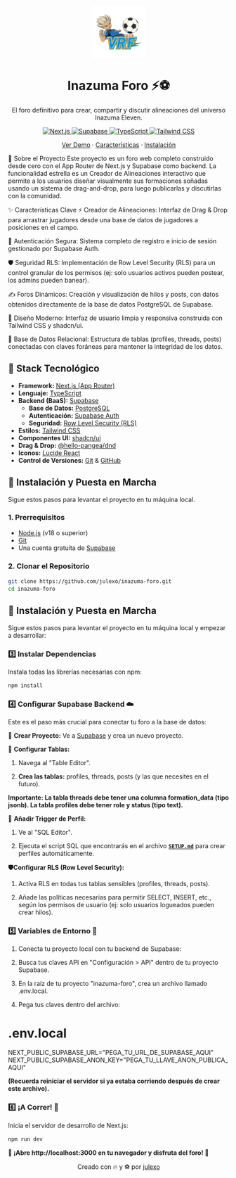 
<p align="center">
  <img src="src/app/icon0.svg" width="120" alt="Logo del Foro">
</p>

<h1 align="center"> Inazuma Foro ⚡⚽ </h1>

<p align="center"> El foro definitivo para crear, compartir y discutir alineaciones del universo Inazuma Eleven. </p>

<p align="center"> <a href="https://nextjs.org/"> <img src="https://img.shields.io/badge/Next.js-000000?style=for-the-badge&logo=nextdotjs&logoColor=white" alt="Next.js"> </a> <a href="https://supabase.com/"> <img src="https://img.shields.io/badge/Supabase-3FCF8E?style=for-the-badge&logo=supabase&logoColor=white" alt="Supabase"> </a> <a href="https://www.typescriptlang.org/"> <img src="https://img.shields.io/badge/TypeScript-3178C6?style=for-the-badge&logo=typescript&logoColor=white" alt="TypeScript"> </a> <a href="https://tailwindcss.com/"> <img src="https://img.shields.io/badge/Tailwind_CSS-06B6D4?style=for-the-badge&logo=tailwindcss&logoColor=white" alt="Tailwind CSS"> </a> </p>

<p align="center"> <a href="#demo">Ver Demo</a> · <a href="#%EF%B8%8F-características-clave">Características</a> · <a href="#-instalación">Instalación</a> </p>

📖 Sobre el Proyecto
Este proyecto es un foro web completo construido desde cero con el App Router de Next.js y Supabase como backend. La funcionalidad estrella es un Creador de Alineaciones interactivo que permite a los usuarios diseñar visualmente sus formaciones soñadas usando un sistema de drag-and-drop, para luego publicarlas y discutirlas con la comunidad.

✨ Características Clave
⚡ Creador de Alineaciones: Interfaz de Drag & Drop para arrastrar jugadores desde una base de datos de jugadores a posiciones en el campo.

🔐 Autenticación Segura: Sistema completo de registro e inicio de sesión gestionado por Supabase Auth.

🛡️ Seguridad RLS: Implementación de Row Level Security (RLS) para un control granular de los permisos (ej: solo usuarios activos pueden postear, los admins pueden banear).

✍️ Foros Dinámicos: Creación y visualización de hilos y posts, con datos obtenidos directamente de la base de datos PostgreSQL de Supabase.

🎨 Diseño Moderno: Interfaz de usuario limpia y responsiva construida con Tailwind CSS y shadcn/ui.

🔩 Base de Datos Relacional: Estructura de tablas (profiles, threads, posts) conectadas con claves foráneas para mantener la integridad de los datos.

## 🚀 Stack Tecnológico

* **Framework:** [Next.js (App Router)](https://nextjs.org/)
* **Lenguaje:** [TypeScript](https://www.typescriptlang.org/)
* **Backend (BaaS):** [Supabase](https://supabase.com/)
    * **Base de Datos:** [PostgreSQL](https://www.postgresql.org/)
    * **Autenticación:** [Supabase Auth](https://supabase.com/docs/guides/auth)
    * **Seguridad:** [Row Level Security (RLS)](https://supabase.com/docs/guides/database/row-level-security)
* **Estilos:** [Tailwind CSS](https://tailwindcss.com/)
* **Componentes UI:** [shadcn/ui](https://ui.shadcn.com/)
* **Drag & Drop:** [@hello-pangea/dnd](https://github.com/hello-pangea/dnd)
* **Iconos:** [Lucide React](https://lucide.dev/)
* **Control de Versiones:** [Git](https://git-scm.com/) & [GitHub](https://github.com/)

## 🔧 Instalación y Puesta en Marcha

Sigue estos pasos para levantar el proyecto en tu máquina local.

### 1. Prerrequisitos

* [Node.js](https://nodejs.org/es/) (v18 o superior)
* [Git](https://git-scm.com/)
* Una cuenta gratuita de [Supabase](https://supabase.com)

### 2. Clonar el Repositorio

```bash
git clone https://github.com/julexo/inazuma-foro.git
cd inazuma-foro
```
## 🔧 Instalación y Puesta en Marcha

Sigue estos pasos para levantar el proyecto en tu máquina local y empezar a desarrollar:

### 3️⃣ Instalar Dependencias
Instala todas las librerías necesarias con npm:

```bash
npm install

```

### 4️⃣ Configurar Supabase Backend ☁️
Este es el paso más crucial para conectar tu foro a la base de datos:

🚀 **Crear Proyecto:** Ve a [Supabase](https://supabase.com) y crea un nuevo proyecto.

📝 **Configurar Tablas:**

1. Navega al "Table Editor".

2. **Crea las tablas:** profiles, threads, posts (y las que necesites en el futuro).

**Importante: La tabla threads debe tener una columna formation_data (tipo jsonb). La tabla profiles debe tener role y status (tipo text).**

🔗 **Añadir Trigger de Perfil:**

1. Ve al "SQL Editor".

2. Ejecuta el script SQL que encontrarás en el archivo **[`SETUP.md`](./SETUP.md)** para crear perfiles automáticamente.

**🛡️Configurar RLS (Row Level Security):**

1. Activa RLS en todas tus tablas sensibles (profiles, threads, posts).

2. Añade las políticas necesarias para permitir SELECT, INSERT, etc., según los permisos de usuario (ej: solo usuarios logueados pueden crear hilos).

### 5️⃣ Variables de Entorno 🔑
1. Conecta tu proyecto local con tu backend de Supabase:

2. Busca tus claves API en "Configuración > API" dentro de tu proyecto Supabase.

3. En la raíz de tu proyecto "inazuma-foro", crea un archivo llamado .env.local.

4. Pega tus claves dentro del archivo:

# .env.local

NEXT_PUBLIC_SUPABASE_URL="PEGA_TU_URL_DE_SUPABASE_AQUI"
NEXT_PUBLIC_SUPABASE_ANON_KEY="PEGA_TU_LLAVE_ANON_PUBLICA_AQUI"

**(Recuerda reiniciar el servidor si ya estaba corriendo después de crear este archivo).**

### 6️⃣ ¡A Correr! 🏃
Inicia el servidor de desarrollo de Next.js:

```bash
npm run dev
```

**🎉 ¡Abre http://localhost:3000 en tu navegador y disfruta del foro! 🎉**

<p align="center"> Creado con 🔥 y ⚽ por <a href="https://github.com/julexo">julexo</a> </p>